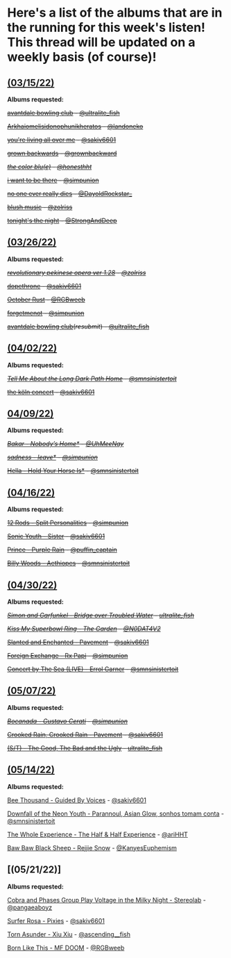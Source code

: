 # Here's a list of the albums that are in the running for this week's listen! This thread will be updated on a weekly basis (of course)!
## [(03/15/22)](https://twitter.com/sinistermusicc/status/1503904531054268416?s=20&t=42AgeZexYdC5sKRR2X-dKA)

**Albums requested:**

~~[avantdale bowling club](https://rateyourmusic.com/release/album/avantdale-bowling-club/avantdale-bowling-club/) - [@ultralite_fish](https://twitter.com/ultralite_fish)~~

~~[Arkhaiomelisidonophunikheratos](https://rateyourmusic.com/release/album/satanicpornocultshop/arkhaiomelisidonophunikheratos) - [@landoneko](https://twitter.com/landoneko)~~

~~[you're living all over me](https://rateyourmusic.com/release/album/dinosaur/youre-living-all-over-me/) - [@sakiv6601](https://twitter.com/sakiv6601)~~

~~[grown backwards](https://rateyourmusic.com/artist/david-byrne) - [@grownbackward](https://twitter.com/grownbackward)~~

*~~[the color blu(e)](https://rateyourmusic.com/release/album/blu/the-color-blu_e/) - [@honesthht](https://twitter.com/Honesthht)~~*

~~[i want to be there](https://rateyourmusic.com/release/album/sadness/i-want-to-be-there/) - [@simpunion](https://twitter.com/simpunion)~~

~~[no one ever really dies](https://rateyourmusic.com/release/album/n_e_r_d/no-one-ever-really-dies/) - [@DayoldRockstar_](https://twitter.com/DayoldRockstar_)~~

~~[blush music](https://rateyourmusic.com/release/album/woven-hand/blush-music/) - [@zolriss](https://twitter.com/zolriss)~~

~~[tonight's the night](https://rateyourmusic.com/release/album/neil-young/tonights-the-night/) - [@StrongAndDeep](https://twitter.com/StrongAndDeep)~~

## [(03/26/22)](https://twitter.com/sinistermusicc/status/1507799004356263958)

**Albums requested:**

*~~[revolutionary pekinese opera ver 1.28](https://rateyourmusic.com/release/album/ground-zero/revolutionary-pekinese-opera-ver-1_28-1/) - [@zolriss](https://twitter.com/zolriss)~~*

~~[dopethrone](https://rateyourmusic.com/release/album/electric-wizard/dopethrone/) - [@sakiv6601](https://twitter.com/sakiv6601)~~

~~[October Rust](https://rateyourmusic.com/release/album/type-o-negative/october-rust/) - [@RGBweeb](https://twitter.com/RGBweeb)~~

~~[forgetmenot](https://rateyourmusic.com/release/ep/five-pebbles/forgetmenot/) - [@simpunion](https://twitter.com/simpunion)~~

~~[avantdale bowling club](https://rateyourmusic.com/release/album/avantdale-bowling-club/avantdale-bowling-club/)(*resubmit*) - [@ultralite_fish](https://twitter.com/ultralite_fish)~~

## [(04/02/22)](https://twitter.com/sinistermusicc/status/1510410243456614400?s=20&t=XmhAHrazxQLyEBMWXZuHQQ)

**Albums requested:**

~~*[Tell Me About the Long Dark Path Home](https://rateyourmusic.com/release/album/the-newfound-interest-in-connecticut/tell-me-about-the-long-dark-path-home/) - [@smnsinistertoit](https://twitter.com/smnsinistertoit?s=20&t=fnbwV-E_L6Q378JcIHAtzQ)*~~

~~[the köln concert](https://rateyourmusic.com/release/album/keith-jarrett/the-koln-concert/) - [@sakiv6601](https://twitter.com/sakiv6601)~~

## [04/09/22)](https://twitter.com/sinistermusicc/status/1512897419045969931)

**Albums requested:**

*~~[Bakar - Nobody’s Home*](https://rateyourmusic.com/release/album/bakar/nobodys-home/) - [@UhMeeNay](https://twitter.com/UhMeeNay)~~*

*~~[sadness - leave*](https://rateyourmusic.com/release/album/sadness/leave/) - [@simpunion](https://twitter.com/simpunion)~~*

~~[Hella - Hold Your Horse Is*](https://rateyourmusic.com/release/album/hella/hold-your-horse-is/) - [@smnsinistertoit](https://twitter.com/smnsinistertoit)~~

## [(04/16/22)](https://twitter.com/sinistermusicc/status/1515530649951735808)

**Albums requested:**

~~[12 Rods - Split Personalities](https://rateyourmusic.com/release/album/12-rods/split-personalities/) - [@simpunion](https://twitter.com/simpunion)~~

~~[Sonic Youth - Sister](https://rateyourmusic.com/release/album/sonic-youth/sister/) - [@sakiv6601](https://twitter.com/sakiv6601)~~

~~[Prince - Purple Rain](https://rateyourmusic.com/release/album/prince-and-the-revolution/purple-rain/) - [@puffin_captain](https://twitter.com/puffin_captain)~~

~~[Billy Woods - Aethiopes](https://rateyourmusic.com/release/album/billy-woods/aethiopes/) - [@smnsinistertoit](https://twitter.com/smnsinistertoit)~~

## [(04/30/22)](https://twitter.com/sinistermusicc/status/1520578857996271616)

**Albums requested:**

~~*[Simon and Garfunkel - Bridge over Troubled Water](https://rateyourmusic.com/release/album/simon-and-garfunkel/bridge-over-troubled-water/) - [ultralite_fish](https://twitter.com/ultralite_fish)*~~

*~~[Kiss My Superbowl Ring - The Garden](https://rateyourmusic.com/release/album/the-garden/kiss-my-super-bowl-ring-1/) - [@N0DAT4V2](https://twitter.com/N0DAT4V2)~~*

~~[Slanted and Enchanted - Pavement](https://rateyourmusic.com/release/album/pavement/slanted-and-enchanted/) - [@sakiv6601](https://twitter.com/sakiv6601)~~

~~[Foreign Exchange - Rx Papi](https://rateyourmusic.com/release/album/rx-papi-gud/foreign-exchange/) - [@simpunion](https://twitter.com/simpunion)~~

~~[Concert by The Sea (LIVE) - Errol Garner](https://rateyourmusic.com/release/album/erroll-garner/concert-by-the-sea/) - [@smnsinistertoit](https://twitter.com/smnsinistertoit)~~

## [(05/07/22)](https://twitter.com/sinistermusicc/status/1523131439746744320)

**Albums requested:**

~~*[Bocanada - Gustavo Cerati](https://rateyourmusic.com/release/album/gustavo-cerati/bocanada/) - [@simpunion](https://twitter.com/simpunion)*~~

~~[Crooked Rain, Crooked Rain - Pavement](https://rateyourmusic.com/release/album/pavement/crooked_rain__crooked_rain/) - [@sakiv6601](https://twitter.com/sakiv6601)~~

~~[(S/T) - The Good, The Bad and the Ugly](https://rateyourmusic.com/release/album/the-good-the-bad-and-the-ugly/the-good-the-bad-and-the-ugly/) - [ultralite_fish](https://twitter.com/ultralite_fish)~~

## [(05/14/22)](https://twitter.com/sinistermusicc/status/1525668889899802624)

**Albums requested:**

[Bee Thousand - Guided By Voices](https://rateyourmusic.com/release/album/guided-by-voices/bee-thousand/) - [@sakiv6601](https://twitter.com/sakiv6601)

[Downfall of the Neon Youth - Parannoul, Asian Glow, sonhos tomam conta](https://rateyourmusic.com/release/album/%ED%8C%8C%EB%9E%80%EB%85%B8%EC%9D%84-asian-glow-sonhos-tomam-conta/downfall-of-the-neon-youth/) - [@smnsinistertoit](https://twitter.com/smnsinistertoit)

[The Whole Experience - The Half & Half Experience](placeholder-because-i-can't-locate-this-album-for-the-life-of-me.gov) - [@ariHHT](https://twitter.com/ariHHT)

[Baw Baw Black Sheep - Rejjie Snow](https://rateyourmusic.com/release/album/rejjie-snow/baw-baw-black-sheep/) - [@KanyesEuphemism](https://twitter.com/KanyesEuphemism)

## [(05/21/22)]

**Albums requested:**

[Cobra and Phases Group Play Voltage in the Milky Night - Stereolab](https://rateyourmusic.com/release/album/stereolab/cobra-and-phases-group-play-voltage-in-the-milky-night/) - [@pangaeaboyz](https://twitter.com/pangaeaboyz)

[Surfer Rosa - Pixies](https://rateyourmusic.com/release/album/pixies/surfer-rosa/) - [@sakiv6601](https://twitter.com/sakiv6601)

[Torn Asunder - Xiu Xiu](https://rateyourmusic.com/release/album/xiu-xiu/torn-asunder/) - [@ascending__fish](https://twitter.com/ascending__fish)

[Born Like This - MF DOOM](https://rateyourmusic.com/release/album/doom/born-like-this/) - [@RGBweeb](https://twitter.com/RGBweeb)
